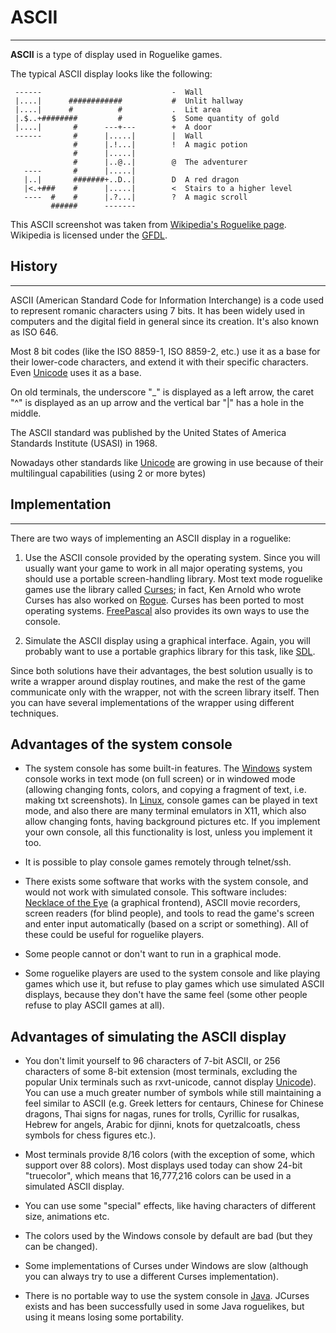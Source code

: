 # ASCII

---

**ASCII** is a type of display used in Roguelike games.

The typical ASCII display looks like the following:

```text
 ------                             -  Wall
 |....|      ############           #  Unlit hallway
 |....|      #          #           .  Lit area
 |.$..+########         #           $  Some quantity of gold
 |....|       #      ---+---        +  A door
 ------       #      |.....|        |  Wall
              #      |.!...|        !  A magic potion
              #      |.....|
              #      |..@..|        @  The adventurer
   ----       #      |.....|
   |..|       #######+..D..|        D  A red dragon
   |<.+###    #      |.....|        <  Stairs to a higher level
   ----  #    #      |.?...|        ?  A magic scroll
         ######      -------
```

This ASCII screenshot was taken from [Wikipedia's Roguelike page](http://en.wikipedia.org/wiki/Roguelike). Wikipedia is licensed under the [GFDL](http://www.gnu.org/licenses/fdl.html).

## History

---

ASCII (American Standard Code for Information Interchange) is a code used to represent romanic characters using 7 bits. It has been widely used in computers and the digital field in general since its creation. It's also known as ISO 646.

Most 8 bit codes (like the ISO 8859-1, ISO 8859-2, etc.) use it as a base for their lower-code characters, and extend it with their specific characters. Even [Unicode](unicode.md) uses it as a base.

On old terminals, the underscore "\_" is displayed as a left arrow, the caret "^" is displayed as an up arrow and the vertical bar "|" has a hole in the middle.

The ASCII standard was published by the United States of America Standards Institute (USASI) in 1968.

Nowadays other standards like [Unicode](unicode.md) are growing in use because of their multilingual capabilities (using 2 or more bytes)

## Implementation

---

There are two ways of implementing an ASCII display in a roguelike:

1. Use the ASCII console provided by the operating system. Since you will usually want your game to work in all major operating systems, you should use a portable screen-handling library. Most text mode roguelike games use the library called [Curses](curses_library.md); in fact, Ken Arnold who wrote Curses has also worked on [Rogue](rogue.md). Curses has been ported to most operating systems. [FreePascal](free_pascal.md) also provides its own ways to use the console.

2. Simulate the ASCII display using a graphical interface. Again, you will probably want to use a portable graphics library for this task, like [SDL](sdl.md).

Since both solutions have their advantages, the best solution usually is to write a wrapper around display routines, and make the rest of the game communicate only with the wrapper, not with the screen library itself. Then you can have several implementations of the wrapper using different techniques.

## Advantages of the system console

- The system console has some built-in features. The [Windows](windows.md) system console works in text mode (on full screen) or in windowed mode (allowing changing fonts, colors, and copying a fragment of text, i.e. making txt screenshots). In [Linux](linux.md), console games can be played in text mode, and also there are many terminal emulators in X11, which also allow changing fonts, having background pictures etc. If you implement your own console, all this functionality is lost, unless you implement it too.

- It is possible to play console games remotely through telnet/ssh.

- There exists some software that works with the system console, and would not work with simulated console. This software includes: [Necklace of the Eye](noteye.md) (a graphical frontend), ASCII movie recorders, screen readers (for blind people), and tools to read the game's screen and enter input automatically (based on a script or something). All of these could be useful for roguelike players.

- Some people cannot or don't want to run in a graphical mode.

- Some roguelike players are used to the system console and like playing games which use it, but refuse to play games which use simulated ASCII displays, because they don't have the same feel (some other people refuse to play ASCII games at all).

## Advantages of simulating the ASCII display

- You don't limit yourself to 96 characters of 7-bit ASCII, or 256 characters of some 8-bit extension (most terminals, excluding the popular Unix terminals such as rxvt-unicode, cannot display [Unicode](unicode.md)). You can use a much greater number of symbols while still maintaining a feel similar to ASCII (e.g. Greek letters for centaurs, Chinese for Chinese dragons, Thai signs for nagas, runes for trolls, Cyrillic for rusalkas, Hebrew for angels, Arabic for djinni, knots for quetzalcoatls, chess symbols for chess figures etc.).

- Most terminals provide 8/16 colors (with the exception of some, which support over 88 colors). Most displays used today can show 24-bit "truecolor", which means that 16,777,216 colors can be used in a simulated ASCII display.

- You can use some "special" effects, like having characters of different size, animations etc.

- The colors used by the Windows console by default are bad (but they can be changed).

- Some implementations of Curses under Windows are slow (although you can always try to use a different Curses implementation).

- There is no portable way to use the system console in [Java](java.md). JCurses exists and has been successfully used in some Java roguelikes, but using it means losing some portability.
